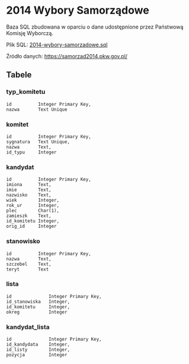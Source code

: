# 2014 Wybory Samorządowe
Baza SQL zbudowana w oparciu o dane udostępnione przez Państwową Komisję Wyborczą.

Plik SQL: [2014-wybory-samorzadowe.sql](2014-wybory-samorzadowe.sql)

Źródło danych: https://samorzad2014.pkw.gov.pl/

## Tabele
### typ_komitetu
    id          Integer Primary Key,
    nazwa       Text Unique
### komitet
    id          Integer Primary Key,
    sygnatura   Text Unique,
    nazwa       Text,
    id_typu     Integer
### kandydat
    id          Integer Primary Key,
    imiona      Text,
    imie        Text,
    nazwisko    Text,
    wiek        Integer,
    rok_ur      Integer,
    plec        Char(1),
    zamieszk    Text,
    id_komitetu Integer,
    orig_id     Integer
### stanowisko
    id          Integer Primary Key,
    nazwa       Text,
    szczebel    Text,
    teryt       Text 
### lista
    id              Integer Primary Key,
    id_stanowiska   Integer,
    id_komitetu     Integer,
    okreg           Integer
### kandydat_lista
    id              Integer Primary Key,
    id_kandydata    Integer,
    id_listy        Integer,
    pozycja         Integer
